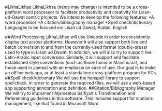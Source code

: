 #LikhaLikhse
LikhaLikhse (name may change) is intended 
to be a cross-platform word processor to facilitate productivity and creativity for Lisan-ud-Dawat centric projects. 
We intend to develop the following features:
*A word processor
*A citation/bibliography manager
*Spell check/dictionary
Languages to be focused on: Lisan ud Dawat, Arabic, English

##Word Processing
LikhaLikhse will use Unicode in order to consistently display text across platforms. However it will also support both live and batch conversion to and from the currently-used format (double-press) used to type in Lisan ud Dawat. In addition, we will also try to support live Latin-Arabic input conversion. 
Similarly, it will support and facilitate established style conventions (such as those found in Manshuraat, and those used in Jamea) with an emphasis on ease of use. 
Our goal is to make an offline web app, or at least a standalone cross-platform program for PCs.
##Spell check/dictionary
We will use the hunspell library to support spellcheck. In order to generate the required files, we will use a web-based app supporting annotation and definition.
##Citation/Bibliography Manager
We will try to implement Aljameatus Saifiyah's Transliteration and Referencing guidelines in this software. This includes support for citations management, like that found in Microsoft Word.